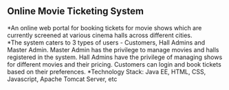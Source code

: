 ## Online Movie Ticketing System ##

*An online web portal for booking tickets for movie shows which are currently screened at various cinema halls across different cities.  
*The system caters to 3 types of users - Customers, Hall Admins and Master Admin. Master Admin has the privilege to manage movies and halls registered in the system. Hall Admins have the privilege of managing shows for different movies and their pricing. Customers can login and book tickets based on their preferences.
*Technology Stack:  Java EE, HTML, CSS, Javascript, Apache Tomcat Server, etc
